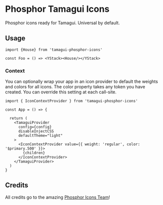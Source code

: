 # Phosphor Tamagui Icons

Phosphor icons ready for Tamagui. Universal by default.

## Usage

```tsx
import {House} from 'tamagui-phosphor-icons'

const Foo = () => <YStack><House/></YStack>
```

### Context

You can optionally wrap your app in an icon provider to default the weights and colors for all icons. The color property takes any token you have created. You can override this setting at each call-site.

```tsx
import { IconContextProvider } from 'tamagui-phosphor-icons'

const App = () => {

  return (
    <TamaguiProvider
      config={config}
      disableInjectCSS
      defaultTheme="light"
    >
      <IconContextProvider value={{ weight: 'regular', color: '$primary.500' }}>
        {children}
      </IconContextProvider>
    </TamaguiProvider>
  )
}
```

## Credits

All credits go to the amazing [Phosphor Icons Team](https://phosphoricons.com/)!
